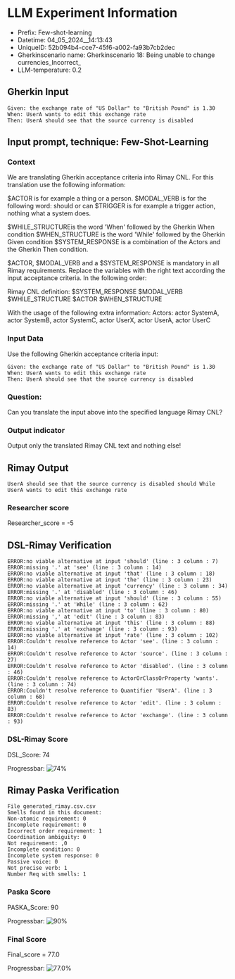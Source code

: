 

# LLM Experiment Information
* Prefix:   Few-shot-learning
* Datetime: 04_05_2024__14:13:43
* UniqueID: 52b094b4-cce7-45f6-a002-fa93b7cb2dec
* Gherkinscenario name: Gherkinscenario 18: Being unable to change currencies_Incorrect_
* LLM-temperature: 0.2

        

## Gherkin Input
```
Given: the exchange rate of "US Dollar" to "British Pound" is 1.30
When: UserA wants to edit this exchange rate
Then: UserA should see that the source currency is disabled
```
    



## Input prompt, technique: Few-Shot-Learning


### Context
We are translating Gherkin acceptance criteria into Rimay CNL.
For this translation use the following information:

$ACTOR is for example a thing or a person.
$MODAL_VERB is for  the following word: should or can
$TRIGGER is for example a trigger action, nothing what a system does.

$WHILE_STRUCTUREis the word  'When' followed by the Gherkin When condition
$WHEN_STRUCTURE  is the word 'While' followed by the Gherkin Given condition 
$SYSTEM_RESPONSE is a combination of the Actors and the Gherkin Then condition.

$ACTOR, $MODAL_VERB and a $SYSTEM_RESPONSE is mandatory in all Rimay requirements.
Replace the variables with the right text according the input acceptance criteria.
In the following order: 

Rimay CNL definition: $SYSTEM_RESPONSE  $MODAL_VERB      $WHILE_STRUCTURE         $ACTOR      $WHEN_STRUCTURE

With the usage of the following extra information:
Actors: actor SystemA, actor SystemB, actor SystemC, actor UserX, actor UserA, actor UserC


        

### Input Data
Use the following Gherkin acceptance criteria input: 
```
Given: the exchange rate of "US Dollar" to "British Pound" is 1.30
When: UserA wants to edit this exchange rate
Then: UserA should see that the source currency is disabled
```

### Question:
Can you translate the input above into the specified language Rimay CNL?

### Output indicator
Output only the translated Rimay CNL text and nothing else!


## Rimay Output
```
UserA should see that the source currency is disabled should While UserA wants to edit this exchange rate
``` 
            

### Researcher score
Researcher_score = -5




## DSL-Rimay Verification
```
ERROR:no viable alternative at input 'should' (line : 3 column : 7)
ERROR:missing '.' at 'see' (line : 3 column : 14)
ERROR:no viable alternative at input 'that' (line : 3 column : 18)
ERROR:no viable alternative at input 'the' (line : 3 column : 23)
ERROR:no viable alternative at input 'currency' (line : 3 column : 34)
ERROR:missing '.' at 'disabled' (line : 3 column : 46)
ERROR:no viable alternative at input 'should' (line : 3 column : 55)
ERROR:missing '.' at 'While' (line : 3 column : 62)
ERROR:no viable alternative at input 'to' (line : 3 column : 80)
ERROR:missing ',' at 'edit' (line : 3 column : 83)
ERROR:no viable alternative at input 'this' (line : 3 column : 88)
ERROR:missing '.' at 'exchange' (line : 3 column : 93)
ERROR:no viable alternative at input 'rate' (line : 3 column : 102)
ERROR:Couldn't resolve reference to Actor 'see'. (line : 3 column : 14)
ERROR:Couldn't resolve reference to Actor 'source'. (line : 3 column : 27)
ERROR:Couldn't resolve reference to Actor 'disabled'. (line : 3 column : 46)
ERROR:Couldn't resolve reference to ActorOrClassOrProperty 'wants'. (line : 3 column : 74)
ERROR:Couldn't resolve reference to Quantifier 'UserA'. (line : 3 column : 68)
ERROR:Couldn't resolve reference to Actor 'edit'. (line : 3 column : 83)
ERROR:Couldn't resolve reference to Actor 'exchange'. (line : 3 column : 93)

```
### DSL-Rimay Score
DSL_Score: 74

Progressbar: ![74%](https://progress-bar.dev/74)

            


## Rimay Paska Verification
```
File generated_rimay.csv.csv
Smells found in this document: 
Non-atomic requirement: 0
Incomplete requirement: 0
Incorrect order requirement: 1
Coordination ambiguity: 0
Not requirement: ,0
Incomplete condition: 0
Incomplete system response: 0
Passive voice: 0
Not precise verb: 1
Number Req with smells: 1

```
### Paska Score
PASKA_Score: 90

Progressbar: ![90%](https://progress-bar.dev/90)

            

### Final Score
Final_score = 77.0

Progressbar: ![77.0%](https://progress-bar.dev/77.0)

